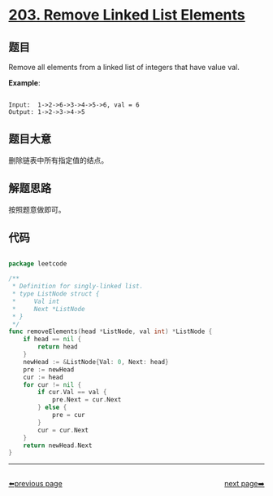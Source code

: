 # [203. Remove Linked List Elements](https://leetcode.com/problems/remove-linked-list-elements/)

## 题目

Remove all elements from a linked list of integers that have value val.

**Example**:

```

Input:  1->2->6->3->4->5->6, val = 6
Output: 1->2->3->4->5

```


## 题目大意

删除链表中所有指定值的结点。

## 解题思路

按照题意做即可。

## 代码

```go

package leetcode

/**
 * Definition for singly-linked list.
 * type ListNode struct {
 *     Val int
 *     Next *ListNode
 * }
 */
func removeElements(head *ListNode, val int) *ListNode {
	if head == nil {
		return head
	}
	newHead := &ListNode{Val: 0, Next: head}
	pre := newHead
	cur := head
	for cur != nil {
		if cur.Val == val {
			pre.Next = cur.Next
		} else {
			pre = cur
		}
		cur = cur.Next
	}
	return newHead.Next
}

```



----------------------------------------------
<div style="display: flex;justify-content: space-between;align-items: center;">
<p><a href="https://books.halfrost.com/leetcode/ChapterFour/0200~0299/0202.Happy-Number/">⬅️previous page</a></p>
<p><a href="https://books.halfrost.com/leetcode/ChapterFour/0200~0299/0204.Count-Primes/">next page➡️</a></p>
</div>
